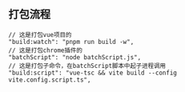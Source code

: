  ## 打包流程
    // 这是打包vue项目的
    "build:watch": "pnpm run build -w",
    // 这是打包chrome插件的
    "batchScript": "node batchScript.js",
    // 这是打包子命令，在batchScript脚本中起子进程调用
    "build:script": "vue-tsc && vite build --config vite.config.script.ts",